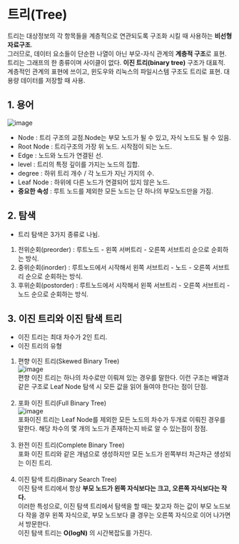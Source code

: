 # 트리(Tree)
트리는 대상정보의 각 항목들을 계층적으로 연관되도록 구조화 시킬 때 사용하는 **비선형 자료구조**. <br>
그러므로, 데이터 요소들이 단순한 나열이 아닌 부모-자식 관계의 **계층적 구조**로 표현. <br>
트리는 그래프의 한 종류이며 사이클이 없다. **이진 트리(binary tree)** 구조가 대표적.  <br>
계층적인 관계의 표현에 쓰이고, 윈도우와 리눅스의 파일시스템 구조도 트리로 표현. 대용량 데이터를 저장할 때 사용. <br>

## 1. 용어
![image](https://user-images.githubusercontent.com/74750848/120280395-973a8100-c2f2-11eb-8203-adf84bfad4b9.png) <br>
- Node : 트리 구조의 교점.Node는 부모 노드가 될 수 있고, 자식 노드도 될 수 있음.
- Root Node : 트리구조의 가장 위 노드. 시작점이 되는 노드.
- Edge : 노드와 노드가 연결된 선.
- level : 트리의 특정 깊이를 가지는 노드의 집합.
- degree : 하위 트리 개수 / 각 노드가 지닌 가지의 수.
- Leaf Node : 하위에 다른 노드가 연결되어 있지 않은 노드.
- **중요한 속성** : 루트 노드를 제외한 모든 노드는 단 하나의 부모노드만을 가짐.

## 2. 탐색
- 트리 탐색은 3가지 종류로 나뉨.
1. 전위순회(preorder) : 루트노드 - 왼쪽 서버트리 - 오른쪽 서브트리 순으로 순회하는 방식.
2. 중위순회(inorder) : 루트노드에서 시작해서 왼쪽 서브트리 - 노드 - 오른쪽 서브트리 순으로 순회하는 방식.
3. 후위순회(postorder) : 루트노드에서 시작해서 왼쪽 서브트리 - 오른쪽 서브트리 - 노드 순으로 순회하는 방식.

## 3. 이진 트리와 이진 탐색 트리
- 이진 트리는 최대 차수가 2인 트리.
- 이진 트리의 유형
1. 편향 이진 트리(Skewed Binary Tree) <br>
![image](https://user-images.githubusercontent.com/74750848/120281945-8854ce00-c2f4-11eb-81e6-3812b4fdb93d.png) <br>
 편향 이진 트리는 하나의 차수로만 이뤄져 있는 경우를 말한다. 이런 구조는 배열과 같은 구조로 Leaf Node 탐색 시 모든 값을 읽어 들여야 한다는 점이 단점. 
<br><br>
2. 포화 이진 트리(Full Binary Tree) <br>
![image](https://user-images.githubusercontent.com/74750848/120282401-0618d980-c2f5-11eb-9b26-2d76b9f34012.png) <br>
 포화이진 트리는 Leaf Node를 제외한 모든 노드의 차수가 두개로 이뤄진 경우를 말한다. 해당 차수의 몇 개의 노드가 존재하는지 바로 알 수 있는점이 장점.
 <br><br>
3. 완전 이진 트리(Complete Binary Tree) <br>
 포화 이진 트리와 같은 개념으로 생성하지만 모든 노드가 왼쪽부터 차근차근 생성되는 이진 트리. 
 <br><br>
4. 이진 탐색 트리(Binary Search Tree) <br>
 이진 탐색 트리에서 항상 **부모 노드가 왼쪽 자식보다는 크고, 오른쪽 자식보다는 작다.** <br>
이러한 특성으로, 이진 탐색 트리에서 탐색을 할 때는 찾고자 하는 값이 부모 노드보다 작을 경우 왼쪽 자식으로, 부모 노드보다 클 경우는 오른쪽 자식으로
이어 나가면서 방문한다.<br>
이진 탐색 트리는 **O(logN)** 의 시간복잡도를 가진다.

